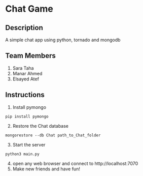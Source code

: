 # Chat Game
## Description
A simple chat app using python, tornado and mongodb

## Team Members
1. Sara Taha
2. Manar Ahmed
3. Elsayed Atef

## Instructions

1. Install pymongo
```
pip install pymongo
```
2. Restore the Chat database
```
mongorestore --db Chat path_to_Chat_folder
```
3. Start the server

```
python3 main.py
```
4. open any web browser and connect to http://localhost:7070
5. Make new friends and have fun!
